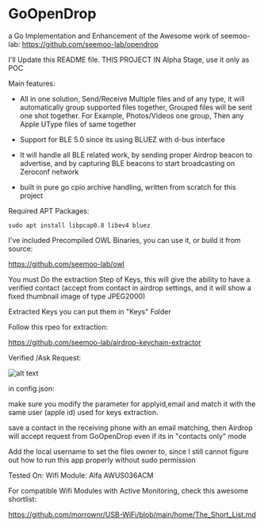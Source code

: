 # GoOpenDrop
a Go Implementation and Enhancement of the Awesome work of seemoo-lab: https://github.com/seemoo-lab/opendrop



I'll Update this README file. THIS PROJECT IN Alpha Stage, use it only as POC



Main features:

* All in one solution, Send/Receive Multiple files and of any type, it will automatically group supported files together, Grouped files will be sent one shot together. For Example, Photos/Videos one group, Then any Apple UType files of same together

* Support for BLE 5.0 since its using BLUEZ with d-bus interface

* It will handle all BLE related work, by sending proper Airdrop beacon to advertise, and by capturing BLE beacons to start broadcasting on Zeroconf network

* built in pure go cpio archive handling, written from scratch for this project




Required APT Packages:
```
sudo apt install libpcap0.8 libev4 bluez
```

I've included Precompiled OWL Binaries, you can use it, or build it from source:

https://github.com/seemoo-lab/owl



You must Do the extraction Step of Keys, this will give the ability to have a verified contact (accept from contact in airdrop settings, and it will show a fixed thumbnail image of type JPEG2000)


Extracted Keys you can put them in "Keys" Folder

Follow this rpeo for extraction:

https://github.com/seemoo-lab/airdrop-keychain-extractor


Verified /Ask Request:

![alt text](https://github.com/bodaay/GoOpenDrop/blob/master/verified.png?raw=true)


in config.json:

make sure you modify the parameter for applyid,email and match it with the same user (apple id) used for keys extraction.

save a contact in the receiving phone with an email matching, then Airdrop will accept request from GoOpenDrop even if its in "contacts only" mode

Add the local username to set the files owner to, since I still cannot figure out how to run this app properly without sudo permission


Tested On:
Wifi Module: Alfa AWUS036ACM

For compatible Wifi Modules with Active Monitoring, check this awesome shortlist:

https://github.com/morrownr/USB-WiFi/blob/main/home/The_Short_List.md